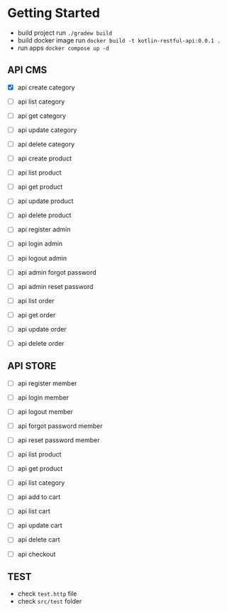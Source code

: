 # Getting Started

- build project run `./gradew build`
- build docker image run `docker build -t kotlin-restful-api:0.0.1 .`
- run apps `docker compose up -d`

## API CMS

- [x] api create category
- [ ] api list category
- [ ] api get category
- [ ] api update category
- [ ] api delete category

- [ ] api create product
- [ ] api list product
- [ ] api get product
- [ ] api update product
- [ ] api delete product

- [ ] api register admin
- [ ] api login admin
- [ ] api logout admin
- [ ] api admin forgot password
- [ ] api admin reset password

- [ ] api list order
- [ ] api get order
- [ ] api update order
- [ ] api delete order

## API STORE

- [ ] api register member
- [ ] api login member
- [ ] api logout member
- [ ] api forgot password member
- [ ] api reset password member

- [ ] api list product
- [ ] api get product
- [ ] api list category

- [ ] api add to cart
- [ ] api list cart
- [ ] api update cart
- [ ] api delete cart

- [ ] api checkout

## TEST

- check `test.http` file
- check `src/test` folder
